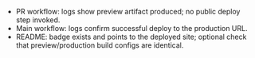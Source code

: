 - PR workflow: logs show preview artifact produced; no public deploy step invoked.
- Main workflow: logs confirm successful deploy to the production URL.
- README: badge exists and points to the deployed site; optional check that preview/production build configs are identical.
